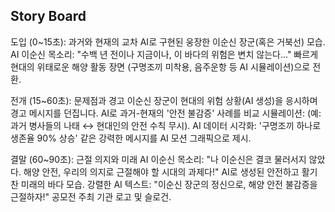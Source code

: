 ## Story Board

도입 (0~15초): 과거와 현재의 교차
AI로 구현된 웅장한 이순신 장군(혹은 거북선) 모습.
AI 이순신 목소리: "수백 년 전이나 지금이나, 이 바다의 위험은 변치 않는다..."
빠르게 현대의 위태로운 해양 활동 장면 (구명조끼 미착용, 음주운항 등 AI 시뮬레이션)으로 전환.

전개 (15~60초): 문제점과 경고
이순신 장군이 현대의 위험 상황(AI 생성)을 응시하며 경고 메시지를 던집니다.
AI로 과거-현재의 '안전 불감증' 사례를 비교 시뮬레이션: (예: 과거 병사들의 나태 ↔ 현대인의 안전 수칙 무시).
AI 데이터 시각화: '구명조끼 하나로 생존율 90% 상승' 같은 강력한 메시지를 AI 모션 그래픽으로 제시.

결말 (60~90초): 근절 의지와 미래
AI 이순신 목소리: "나 이순신은 결코 물러서지 않았다. 해양 안전, 우리의 의지로 근절해야 할 시대의 과제다!"
AI로 생성된 안전하고 활기찬 미래의 바다 모습.
강렬한 AI 텍스트: "이순신 장군의 정신으로, 해양 안전 불감증을 근절하자!"
공모전 주최 기관 로고 및 슬로건.